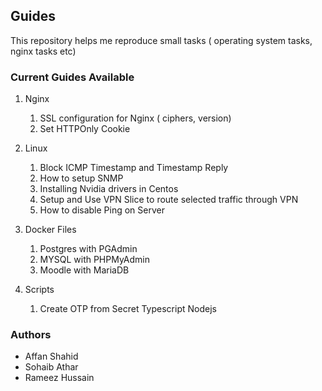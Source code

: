 ## Guides

This repository helps me reproduce small tasks ( operating system tasks, nginx tasks etc)

### Current Guides Available

1. Nginx
    1. SSL configuration for Nginx ( ciphers, version)
    2. Set HTTPOnly Cookie

2. Linux
    1. Block ICMP Timestamp and Timestamp Reply
    2. How to setup SNMP
    3. Installing Nvidia drivers in Centos
    4. Setup and Use VPN Slice to route selected traffic through VPN
    5. How to disable Ping on Server

3. Docker Files
    1. Postgres with PGAdmin
    2. MYSQL with PHPMyAdmin
    3. Moodle with MariaDB

4. Scripts
    1. Create OTP from Secret Typescript Nodejs

### Authors
- Affan Shahid
- Sohaib Athar
- Rameez Hussain
